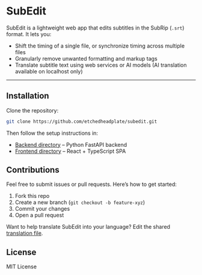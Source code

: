 # SubEdit

SubEdit is a lightweight web app that edits subtitles in the SubRip (`.srt`) format. It lets you:
- Shift the timing of a single file, or synchronize timing across multiple files
- Granularly remove unwanted formatting and markup tags
- Translate subtitle text using web services or AI models (AI translation available on localhost only)

---

## Installation

Clone the repository:

```bash
git clone https://github.com/etchedheadplate/subedit.git
```

Then follow the setup instructions in:
- [Backend directory](./backend/) – Python FastAPI backend
- [Frontend directory](./frontend/) – React + TypeScript SPA

## Contributions

Feel free to submit issues or pull requests. Here’s how to get started:
1. Fork this repo
2. Create a new branch (`git checkout -b feature-xyz`)
3. Commit your changes
4. Open a pull request

Want to help translate SubEdit into your language? Edit the shared [translation file](./shared/translation.json).

## License

MIT License
